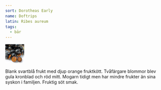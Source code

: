 ```yaml
---
sort: Dorotheas Early
name: Doftrips
latin: Ribes aureum
tags:
  - bär
---
```


<img src="/img/ribes-aureum-dorotheas-early.jpg" width="60" data-srcset="1x, 1.5x, 2x" alt="Ribes aureum Dorotheas Early" data-attribution="https://deaflora.de">

Blank svartblå frukt med djup orange fruktkött. Tvåfärgare blommor blev gula kronblad och röd mitt. Mogarn tidigt men har mindre frukter än sina syskon i familjen. Fruktig söt smak.
